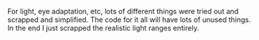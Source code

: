 For light, eye adaptation, etc, lots of different things were tried out and scrapped and simplified. The code for it all will have lots of unused things. In the end I just scrapped the realistic light ranges entirely.
